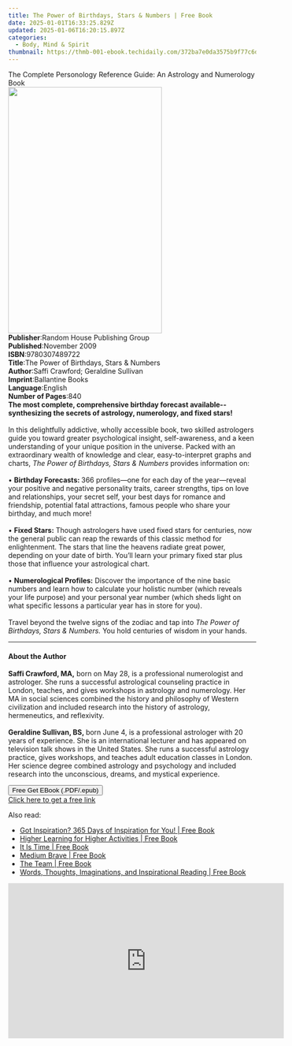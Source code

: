 ```yaml
---
title: The Power of Birthdays, Stars & Numbers | Free Book
date: 2025-01-01T16:33:25.829Z
updated: 2025-01-06T16:20:15.897Z
categories:
  - Body, Mind & Spirit
thumbnail: https://thmb-001-ebook.techidaily.com/372ba7e0da3575b9f77c6d9ca6ca4f1906f21c6e36e1b87a3df2c2d64f2da560.jpg
---
```

<main id="book-container">
  <div class="flex flex-col">
    <div class="book-brief flex-1 py-6 px-4 sm:p-6 md:py-10 md:px-8">
      <!-- brief-->
      <div class="book-brief-main">
        The Complete Personology Reference Guide: An Astrology and Numerology
        Book
      </div>
    </div>
    <div
      class="book-meta-info flex-1 grid gap-4 col-start-1 col-end-3 row-start-1 sm:mb-6 sm:grid-cols-4 lg:gap-6 lg:col-start-2 lg:row-end-6 lg:row-span-6 lg:mb-0"
    >
      <div
        class="book-meta-info-left place-content-center mt-4 p-4 text-sm leading-6 col-start-2 col-span-2 dark:text-slate-400"
      >
        <img
          class="w-full h-500 object-cover rounded-lg sm:h-255 sm:col-span-2 lg:col-span-full"
          src="https://img-001-ebook.techidaily.com/e1e0da133a00043bb2a2ade233ef045c5bc4e6d6547cee70462d571646e5adec.jpg"
          alt=""
          width="312"
          height="500"
        />
      </div>
      <div
        class="book-meta-info-right mt-2 col-start-1 row-start-2 col-span-3 self-center"
      >
        <!-- meta data  -->
        <div class="flex flex-col px-4 md:px-8">
          <div class="flex-1">
            <strong>Publisher</strong>:<span class="px-2"
              >Random House Publishing Group</span
            >
          </div>
          <div class="flex-1">
            <strong>Published</strong>:<span class="px-2">November 2009</span>
          </div>
          <div class="flex-1">
            <strong>ISBN</strong>:<span class="px-2">9780307489722</span>
          </div>
          <div class="flex-1">
            <strong>Title</strong>:<span class="px-2"
              >The Power of Birthdays, Stars &amp; Numbers</span
            >
          </div>
          <div class="flex-1">
            <strong>Author</strong>:<span class="px-2"
              >Saffi Crawford; Geraldine Sullivan</span
            >
          </div>
          <div class="flex-1">
            <strong>Imprint</strong>:<span class="px-2">Ballantine Books</span>
          </div>
          <div class="flex-1">
            <strong>Language</strong>:<span class="px-2">English</span>
          </div>
          <div class="flex-1">
            <strong>Number of Pages</strong>:<span class="px-2">840</span>
          </div>
        </div>
      </div>
    </div>
    <div class="book-description flex-1 py-6 px-4 sm:p-6 md:py-10 md:px-8">
      <div class="book-description-main">
        <div accordion-content="" id="description">
          <b
            >The most complete, comprehensive birthday forecast
            available--synthesizing the secrets of astrology, numerology, and
            fixed stars!</b
          ><br /><br />In this delightfully addictive, wholly accessible book,
          two skilled astrologers guide you toward greater psychological
          insight, self-awareness, and a keen understanding of your unique
          position in the universe. Packed with an extraordinary wealth of
          knowledge and clear, easy-to-interpret graphs and charts,
          <i>The Power of Birthdays, Stars &amp; Numbers</i> provides
          information on:<br />&nbsp;<br />• <b>Birthday Forecasts: </b>366
          profiles—one for each day of the year—reveal your positive and
          negative personality traits, career strengths, tips on love and
          relationships, your secret self, your best days for romance and
          friendship, potential fatal attractions, famous people who share your
          birthday, and much more!<br /><br />• <b>Fixed Stars:</b> Though
          astrologers have used fixed stars for centuries, now the general
          public can reap the rewards of this classic method for enlightenment.
          The stars that line the heavens radiate great power, depending on your
          date of birth. You’ll learn your primary fixed star plus those that
          influence your astrological chart.<br /><br />•
          <b>Numerological Profiles:</b> Discover the importance of the nine
          basic numbers and learn how to calculate your holistic number (which
          reveals your life purpose) and your personal year number (which sheds
          light on what specific lessons a particular year has in store for
          you).<br /><br />Travel beyond the twelve signs of the zodiac and tap
          into <i>The Power of Birthdays, Stars &amp; Numbers.</i> You hold
          centuries of wisdom in your hands.
        </div>
        <div class="accordion-fader"></div>
      </div>
    </div>
    <div class="book-excerpts flex-1 py-6 px-4 sm:p-6 md:py-10 md:px-8">
      <!-- excerpts-->
      <div class="book-excerpts-main">
        <hr />
        <h4 class="placeholder placeholder-heading">
          <span>About the Author</span>
        </h4>
        <p>
          <b>Saffi Crawford, MA,</b>&nbsp;born on May 28, is a professional
          numerologist and astrologer. She runs a successful astrological
          counseling practice in London, teaches, and gives workshops in
          astrology and numerology. Her MA in social sciences combined the
          history and philosophy of Western civilization and included research
          into the history of astrology, hermeneutics, and reflexivity.<br /><br /><b
            >Geraldine Sullivan, BS,&nbsp;</b
          >born June 4, is a professional astrologer with 20 years of
          experience. She is an international lecturer and has appeared on
          television talk shows in the United States. She runs a successful
          astrology practice, gives workshops, and teaches adult education
          classes in London. Her science degree combined astrology and
          psychology and included research into the unconscious, dreams, and
          mystical experience.
        </p>
      </div>
    </div>
    <div
      class="book-about-author flex-1 py-6 px-4 sm:p-6 md:py-10 md:px-8"
    ></div>
    <div class="book-free-get flex-1 py-6 px-4 sm:p-6 md:py-10 md:px-8">
      <button
        id="btn-free-get"
        class="bg-blue-500 hover:bg-blue-700 text-white font-bold py-2 px-4 rounded"
      >
        Free Get EBook (.PDF/.epub)
      </button>
      <div id="countdown-display" class="px-2 text-lg mt-2"></div>
      <a
        id="free-link"
        class="hidden bg-blue-500 hover:bg-blue-700 text-white font-bold py-2 px-4 rounded"
        href="https://www.ebooks.com/en-us/book/447885/the-power-of-birthdays-stars-numbers/saffi-crawford/"
        target="_blank"
        >Click here to get a free link</a
      >
    </div>
    <script>
      let countdownTime = 0;
      let countdownInterval = null;
      document
        .getElementById('btn-free-get')
        .addEventListener('click', startCountdown);
      function startCountdown() {
        countdownTime = new Date().getTime() + 60000 * 3;
        countdownInterval = setInterval(updateCountdown, 1000);
        document.getElementById('btn-free-get').disabled = true;
        document
          .getElementById('btn-free-get')
          .classList.add('bg-gray-500', 'cursor-not-allowed');
      }
      function updateCountdown() {
        let currentTime = new Date().getTime();
        let timeLeft = countdownTime - currentTime;
        let secondsLeft = Math.floor(timeLeft / 1000);
        document.getElementById('countdown-display').innerHTML =
          `Remaining time: ${secondsLeft} seconds.`;
        if (secondsLeft <= 0) {
          clearInterval(countdownInterval);
          document.getElementById('btn-free-get').classList.add('hidden');
          document.getElementById('free-link').classList.remove('hidden');
          document.getElementById('countdown-display').innerHTML = '';
        }
      }
    </script>
  </div>
</main>

<ins class="adsbygoogle"
      style="display:block"
      data-ad-client="ca-pub-7571918770474297"
      data-ad-slot="8358498916"
      data-ad-format="auto"
      data-full-width-responsive="true"></ins>
    

<span class="atpl-alsoreadstyle">Also read:</span>
<div><ul>
<li><a href="https://novels-ebooks.techidaily.com/210163661-9781640828179-got-inspiration-365-days-of-inspiration-for-you/"><u>Got Inspiration? 365 Days of Inspiration for You! | Free Book</u></a></li>
<li><a href="https://novels-ebooks.techidaily.com/210163917-9781646282203-higher-learning-for-higher-activities/"><u>Higher Learning for Higher Activities | Free Book</u></a></li>
<li><a href="https://novels-ebooks.techidaily.com/210164012-9781645848943-it-is-time/"><u>It Is Time | Free Book</u></a></li>
<li><a href="https://novels-ebooks.techidaily.com/210163979-9781647017002-medium-brave/"><u>Medium Brave | Free Book</u></a></li>
<li><a href="https://novels-ebooks.techidaily.com/210163728-9781644628126-the-team/"><u>The Team | Free Book</u></a></li>
<li><a href="https://novels-ebooks.techidaily.com/210164021-9781646286690-words-thoughts-imaginations-and-inspirational-reading/"><u>Words, Thoughts, Imaginations, and Inspirational Reading | Free Book</u></a></li>
</ul></div>

<!-- affiliate ads begin -->
<iframe width="560" height="315" src="https://www.youtube.com/embed/OZQJUTr44rA?si=ADA0nD1VnXjR_sH0" title="YouTube video player" frameborder="0" allow="accelerometer; autoplay; clipboard-write; encrypted-media; gyroscope; picture-in-picture; web-share" referrerpolicy="strict-origin-when-cross-origin" allowfullscreen></iframe>
<!-- affiliate ads end -->

